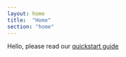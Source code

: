```yaml
---
layout: home
title:  "Home"
section: "home"
---
```


Hello, please read our [quickstart guide](quickstart.html) 
